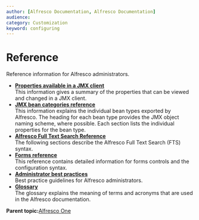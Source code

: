 ```yaml
---
author: [Alfresco Documentation, Alfresco Documentation]
audience: 
category: Customization
keyword: configuring
---
```


# Reference

Reference information for Alfresco administrators.

-   **[Properties available in a JMX client](../concepts/JMX-props-config.md)**  
This information gives a summary of the properties that can be viewed and changed in a JMX client.
-   **[JMX bean categories reference](../concepts/jmx-reference.md)**  
This information explains the individual bean types exported by Alfresco. The heading for each bean type provides the JMX object naming scheme, where possible. Each section lists the individual properties for the bean type.
-   **[Alfresco Full Text Search Reference](../concepts/rm-searchsyntax-intro.md)**  
The following sections describe the Alfresco Full Text Search \(FTS\) syntax.
-   **[Forms reference](../references/forms-reference.md)**  
This reference contains detailed information for forms controls and the configuration syntax.
-   **[Administrator best practices](../concepts/admin-best-practice.md)**  
Best practice guidelines for Alfresco administrators.
-   **[Glossary](../glossary/glossary.md)**  
The glossary explains the meaning of terms and acronyms that are used in the Alfresco documentation.

**Parent topic:**[Alfresco One](../concepts/welcome.md)

